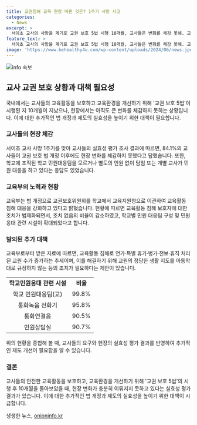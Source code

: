 ```yaml
---
title: 교권침해 교육 현장 바뀐 것은? 1주기 사망 사고
categories:
  - News
excerpt: >
  서이초 교사의 사망을 계기로 교권 보호 5법 시행 10개월, 교사들은 변화를 체감 못해. 교육부, 교원단체 아동복지법 개정 등 추가 조치 필요 주장. 6개 교원단체가 서울시교육청에서 추모식 열고, 교원의 교육활동 보호를 강화하는 공동 선언문 채택. 교육부, 교원의 교육활동 보호를 강화하는 방안 발표. 교사들은 현장의 정책 체감도는 높지 않은 상황이며, 국회에서도 관련 개정안 발의되고 있음.
feature_text: >
  서이초 교사의 사망을 계기로 교권 보호 5법 시행 10개월, 교사들은 변화를 체감 못해. 교육부, 교원단체 아동복지법 개정 등 추가 조치 필요 주장. 6개 교원단체가 서울시교육청에서 추모식 열고, 교원의 교육활동 보호를 강화하는 공동 선언문 채택. 교육부, 교원의 교육활동 보호를 강화하는 방안 발표. 교사들은 현장의 정책 체감도는 높지 않은 상황이며, 국회에서도 관련 개정안 발의되고 있음.
image: 'https://www.behealthy4u.com/wp-content/uploads/2024/06/news.jpg'
---
```


<p><img src="https://www.behealthy4u.com/wp-content/uploads/2024/06/news.jpg" alt="info 속보" /></p>

<h2 data-ke-size="size26">교사 교권 보호 상황과 대책 필요성</h2>

<p>국내에서는 교사들의 교육활동을 보호하고 교육환경을 개선하기 위해 '교권 보호 5법'이 시행된 지 10개월이 지났으나, 현장에서는 아직도 큰 변화를 체감하지 못하는 상황입니다. 이에 대한 추가적인 법 개정과 제도의 실효성을 높이기 위한 대책이 필요합니다.</p>

<p data-ke-size="size16"></p>

<h3>교사들의 현장 체감</h3>

<p>서이초 교사 사망 1주기를 맞아 교사들의 실효성 평가 조사 결과에 따르면, 84.1%의 교사들이 교권 보호 법 개정 이후에도 현장 변화를 체감하지 못했다고 답했습니다. 또한, 학교에 조직된 학교 민원대응팀을 모르거나 별도의 인원 없이 담임 또는 개별 교사가 민원 대응을 하고 있다는 응답도 있었습니다.</p>

<p data-ke-size="size16"></p>

<h3>교육부의 노력과 현황</h3>

<p>교육부는 법 개정으로 교권보호위원회를 학교에서 교육지원청으로 이관하여 교육활동 침해 대응을 강화하고 있다고 밝혔습니다. 현황에 따르면 교육활동 침해 보호자에 대한 조치가 법제화되면서, 조치 없음의 비율이 감소하였고, 학교별 민원 대응팀 구성 및 민원 응대 관련 시설이 확대되었다고 합니다.</p>

<p data-ke-size="size16"></p>

<h3>발의된 추가 대책</h3>

<p>교육부로부터 받은 자료에 따르면, 교육활동 침해로 연가·특별 휴가·병가·전보·휴직 처리된 교원 수가 증가하는 추세이며, 이를 해결하기 위해 교원의 정당한 생활 지도를 아동학대로 규정하지 않는 등의 조치가 필요하다는 제안이 있습니다.</p>

<table>
    <tr>
        <td style="text-align: center; height: 17px;"><b>학교민원응대 관련 시설</b></td>
        <td style="text-align: center; height: 17px;"><b>비율</b></td>
    </tr>
    <tr>
        <td style="text-align: center; height: 17px;">학교 민원대응팀(교)</td>
        <td style="text-align: center; height: 17px;">99.8%</td>
    </tr>
    <tr>
        <td style="text-align: center; height: 17px;">통화녹음 전화기</td>
        <td style="text-align: center; height: 17px;">95.8%</td>
    </tr>
    <tr>
        <td style="text-align: center; height: 17px;">통화연결음</td>
        <td style="text-align: center; height: 17px;">90.5%</td>
    </tr>
    <tr>
        <td style="text-align: center; height: 17px;">민원상담실</td>
        <td style="text-align: center; height: 17px;">90.7%</td>
    </tr>
</table>

<p>위의 현황을 종합해 볼 때, 교사들의 요구와 현장의 실효성 평가 결과를 반영하여 추가적인 제도 개선이 필요함을 알 수 있습니다.</p>

<p data-ke-size="size16"></p>

<h3>결론</h3>

<p>교사들의 안전한 교육활동을 보호하고, 교육환경을 개선하기 위해 '교권 보호 5법'의 시행 후 10개월을 돌아보았을 때, 현장 변화가 충분히 이뤄지지 못하고 있다는 실효성 평가 결과가 있습니다. 이에 대한 추가적인 법 개정과 제도의 실효성을 높이기 위한 대책이 시급합니다.</p>
생생한 뉴스, <a href="https://onioninfo.kr" rel="dofollow">onioninfo.kr</a>



